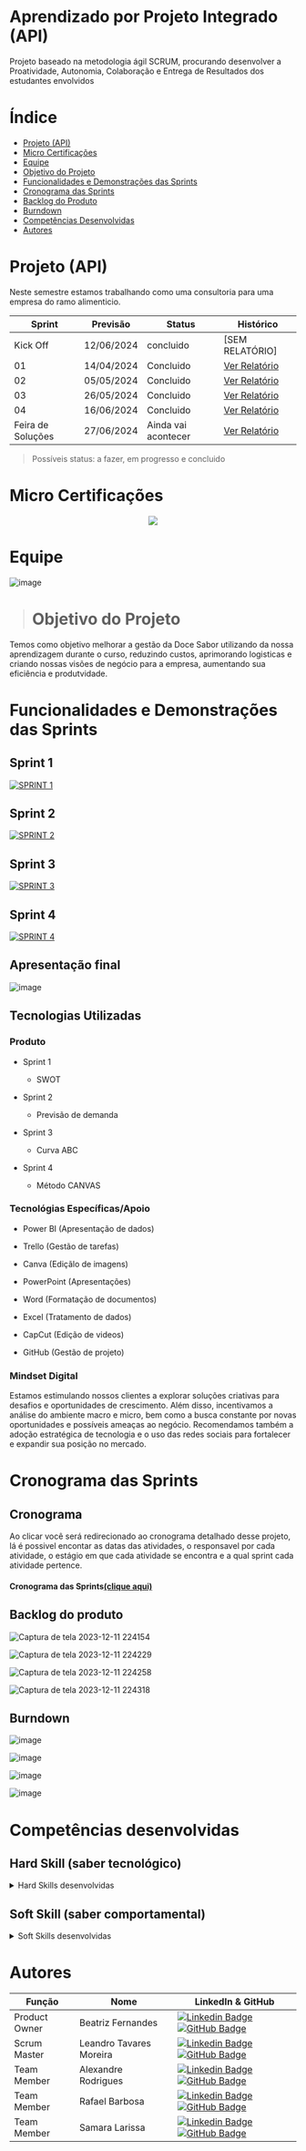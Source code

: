 # Aprendizado por Projeto Integrado (API)

Projeto baseado na metodologia ágil SCRUM, procurando desenvolver a Proatividade, Autonomia, Colaboração e Entrega de Resultados dos estudantes envolvidos

# Índice

* [Projeto (API)](#projeto-api)
* [Micro Certificações](#micro-certificações)
* [Equipe](#equipe)
* [Objetivo do Projeto](#objetivo-do-projeto)
* [Funcionalidades e Demonstrações das Sprints](#funcionalidades-e-demonstrações-das-sprints)
* [Cronograma das Sprints](#cronograma-das-sprints)
* [Backlog do Produto](#backlog-do-produto)
* [Burndown](#burndown)
* [Competências Desenvolvidas](#competências-desenvolvidas)
* [Autores](#autores)
  
# Projeto (API) 
Neste semestre estamos trabalhando como uma consultoria para uma empresa do ramo alimenticio.

Sprint | Previsão | Status| Histórico|
|------|--------|------|--------|
|Kick Off | 12/06/2024 | concluido| [SEM RELATÓRIO] | 
|01 | 14/04/2024 | Concluido| [Ver Relatório](https://youtu.be/EpmCNdbbi4A) | 
|02|  05/05/2024| Concluido |[Ver Relatório](https://youtu.be/JgZMVH1_BYg) | 
|03| 26/05/2024 | Concluido|[Ver Relatório](https://youtu.be/2pe3XZPupM0) | 
|04| 16/06/2024 | Concluido |[Ver Relatório](https://youtu.be/xu8rhoBnntw) |
|Feira de Soluções|27/06/2024 | Ainda vai acontecer |[Ver Relatório]() | 

> Possíveis status: a fazer, em progresso e concluido

# Micro Certificações
<p align="center">
 <img src="https://img.shields.io/badge/STATUS-EM_PROGRESSO-yellow"/>
</p>

# Equipe

![image](https://github.com/xXTavaroviskXx/GESTECH/assets/168144175/2047e622-4ffe-48f2-9235-dff7f5427ea3)




># Objetivo do Projeto

Temos como objetivo melhorar a gestão da Doce Sabor utilizando da nossa aprendizagem durante o curso, reduzindo custos, aprimorando logisticas e criando nossas visões de negócio para a empresa, aumentando sua eficiência e produtvidade.

# Funcionalidades e Demonstrações das Sprints

## Sprint 1

[![SPRINT 1](https://img.youtube.com/vi/EpmCNdbbi4A/0.jpg)](https://youtu.be/EpmCNdbbi4A)

## Sprint 2

[![SPRINT 2](https://img.youtube.com/vi/JgZMVH1_BYg/0.jpg)](https://youtu.be/EpmCNdbbi4A)


## Sprint 3

[![SPRINT 3](https://img.youtube.com/vi/2pe3XZPupM0/0.jpg)](https://youtu.be/2pe3XZPupM0)


## Sprint 4

[![SPRINT 4](https://img.youtube.com/vi/xu8rhoBnntw/0.jpg)](https://youtu.be/xu8rhoBnntw)


## Apresentação final

![image](https://github.com/xXTavaroviskXx/GESTECH/assets/168144175/12be2130-9ae8-426e-bc45-029e8af3d2a5)



## Tecnologias Utilizadas
### Produto 
* Sprint 1

  - SWOT

* Sprint 2

  - Previsão de demanda

* Sprint 3

  - Curva ABC

* Sprint 4

  - Método CANVAS

### Tecnológias Específicas/Apoio


* Power BI (Apresentação de dados)
  
* Trello (Gestão de tarefas)

* Canva (Ediçãlo de imagens)

* PowerPoint (Apresentações)

* Word (Formatação de documentos)

* Excel (Tratamento de dados)

* CapCut (Edição de videos)

* GitHub (Gestão de projeto)

 
  
### Mindset Digital

Estamos estimulando nossos clientes a explorar soluções criativas para desafios e oportunidades de crescimento. Além disso, incentivamos a análise do ambiente macro e micro, bem como a busca constante por novas oportunidades e possíveis ameaças ao negócio. Recomendamos também a adoção estratégica de tecnologia e o uso das redes sociais para fortalecer e expandir sua posição no mercado.

# Cronograma das Sprints

## Cronograma
Ao clicar você será redirecionado ao cronograma detalhado desse projeto, lá é possivel encontar as datas das atividades, o responsavel por cada atividade, o estágio em que cada atividade se encontra e a qual sprint cada atividade pertence.

#### Cronograma das Sprints[(clique aqui)](https://github.com/users/xXTavaroviskXx/projects/1/views/1)


## Backlog do produto


![Captura de tela 2023-12-11 224154](https://github.com/Fox-Six-consultoria/Sprints/assets/141972941/52e0a412-373a-410c-9cce-11b48dd6d814)


![Captura de tela 2023-12-11 224229](https://github.com/Fox-Six-consultoria/Sprints/assets/141972941/468c7852-570a-40ac-a27a-1f5ee36f2505)


![Captura de tela 2023-12-11 224258](https://github.com/Fox-Six-consultoria/Sprints/assets/141972941/c420d30b-a71e-4266-b26f-0d649753e45d)


![Captura de tela 2023-12-11 224318](https://github.com/Fox-Six-consultoria/Sprints/assets/141972941/edce6bf9-4602-418e-a277-d196fcb85799)


## Burndown


![image](https://github.com/xXTavaroviskXx/GESTECH-Consultoria/assets/168144175/90a881cc-4f55-4828-9ab4-85a73a518939)


![image](https://github.com/xXTavaroviskXx/GESTECH-Consultoria/assets/168144175/b4bd1c8c-032e-4fa1-bc2b-b8ca36427fdc)


![image](https://github.com/xXTavaroviskXx/GESTECH-Consultoria/assets/168144175/164b451e-2ed2-401a-a1a0-77ceece4d78f)


![image](https://github.com/xXTavaroviskXx/GESTECH-Consultoria/assets/168144175/3fbba160-391a-4ba8-bdec-fe870a4a1600)


## 

# Competências desenvolvidas

## Hard Skill (saber tecnológico)
<details> 
<summary>Hard Skills desenvolvidas</summary>
  
| Tecnologia/Metodologia | Classificação |
| ---------------------- | ------------- |
|Informática  | ★ ★ ★ ★ ★ ★ ★ ★ ☆ ☆ |
|SWOT e BrainStorm | ★ ★ ★ ★ ★ ★ ★ ★ ★ ★ |
|Previsão de demanda  | ★ ★ ★ ★ ★ ★ ★ ★ ★ ☆ |
|Curva ABC | ★ ★ ★ ★ ★ ★ ★ ★ ☆ ☆ |
|Método CANVA | ★ ★ ★ ★ ★ ★ ★ ★ ☆ ☆ |
 
</details>

## Soft Skill (saber comportamental)
<details>
<summary>Soft Skills desenvolvidas</summary>

| Habilidades | Classificação |
| ---------------------- | ------------- |
|Busca por execelência  | ★ ★ ★ ★ ★ ★ ★ ★ ★ ☆ |
|Cooperação  | ★ ★ ★ ★ ★ ★ ★ ☆ ☆ ☆ |
|Self learning  | ★ ★ ★ ★ ★ ★ ★ ★ ★ ☆ |
|Respeito  | ★ ★ ★ ★ ★ ★ ★ ★ ★ ★ |
|Cumprimento de prazos  | ★ ★ ★ ★ ★ ★ ★ ★ ☆ ☆ |
|Perserverança  | ★ ★ ★ ★ ★ ★ ★ ★ ★ ★ |

</details>


# Autores
| Função | Nome |  LinkedIn & GitHub |
| - | - | - |
|Product Owner|Beatriz Fernandes | [![Linkedin Badge](https://img.shields.io/badge/Linkedin-blue?style=flat-square&logo=Linkedin&logoColor=white)](https://www.linkedin.com/in/beatriz-fernandes-de-oliveira-reis-56aa2a233?utm_source=share&utm_campaign=share_via&utm_content=profile&utm_medium=android_app) [![GitHub Badge](https://img.shields.io/badge/GitHub-111217?style=flat-square&logo=github&logoColor=white)]()|
|Scrum Master|Leandro Tavares Moreira | [![Linkedin Badge](https://img.shields.io/badge/Linkedin-blue?style=flat-square&logo=Linkedin&logoColor=white)](https://br.linkedin.com/in/leandro-tavares-moreira-442838141) [![GitHub Badge](https://img.shields.io/badge/GitHub-111217?style=flat-square&logo=github&logoColor=white)](https://github.com/xXTavaroviskXx)|
|Team Member|Alexandre Rodrigues| [![Linkedin Badge](https://img.shields.io/badge/Linkedin-blue?style=flat-square&logo=Linkedin&logoColor=white)]() [![GitHub Badge](https://img.shields.io/badge/GitHub-111217?style=flat-square&logo=github&logoColor=white)]()|
|Team Member|Rafael Barbosa | [![Linkedin Badge](https://img.shields.io/badge/Linkedin-blue?style=flat-square&logo=Linkedin&logoColor=white)]() [![GitHub Badge](https://img.shields.io/badge/GitHub-111217?style=flat-square&logo=github&logoColor=white)](https://github.com/Rafatecalixto)|
|Team Member|Samara Larissa | [![Linkedin Badge](https://img.shields.io/badge/Linkedin-blue?style=flat-square&logo=Linkedin&logoColor=white)]() [![GitHub Badge](https://img.shields.io/badge/GitHub-111217?style=flat-square&logo=github&logoColor=white)]()|

